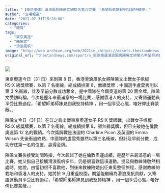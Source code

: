 ```yaml
---
title: "【東京奧運】滑浪風帆陳晞文總排名第八完賽　「希望師弟妹見到我堅持精神」"
author: "立場報道"
date: "2021-07-31T15:28:00"
categories:
  - "體育"
tags:
  - "東京奧運"
  - "陳晞文"
  - "滑浪風帆"
image: "http://web.archive.org/web/2021im_/https://assets.thestandnews.com/media/photos/%E9%99%B3%E6%99%9E%E6%96%87link.png"
original_url: "thestandnews.com/sport/a_東京奧運滑浪風帆陳晞文排第八希望師弟妹見到我堅持精神-中國盧雲秀奪金"
---
```

![](http://web.archive.org/web/2021im_/https://assets.thestandnews.com/media/photos/%E9%99%B3%E6%99%9E%E6%96%87link.png)

東京奧運今日（31 日）來到第 8 日，香港滑浪風帆女將陳晞文出戰女子帆板 RS:X 級獎牌賽，以第 7 名衝線，總成績排第 8，無緣獎牌；中國選手盧雲秀則以第 3 名衝線，計及早前分數成功奪金，是中國隊在今屆奧運的第 20 面金牌。陳晞文受訪時稱，今次是歷年來最滿意的一場比賽，感謝香港人的支持，又寄語運動員享受比賽過程，「希望師弟師妹見到我堅持精神 ，用一個享受心態，唔好俾比賽蒙蔽。」

陳晞文今日（31 日）在江之島出戰東京奧運女子 RS:X 獎牌戰，出戰女子帆板 RS:X 級獎牌賽，以第 7 名衝線，總成績排第 8，雖無緣獎牌，但已突破她在倫敦奧運第 12 名的戰績。今次獎牌戰是法國的 Charline Picon 及英國的 Emma Wilson 先後衝過終點，中國隊的盧雲秀雖然以第三名衝線，但計及早前分數，成功守住第一名的位置，贏得金牌。

陳晞文賽後接受訪問時指，今次超越了她在倫敦奧運成績，是歷年來最滿意的一場比賽。她又指自己接觸滑浪風帆多年，仍是很喜歡這項運動。提及與教練陳敬然相處時，她說，由當初很不喜歡他，到後來教練陪她出征東奧整個旅程，感謝教練的栽培和香港人的支持。她將於 9 月重返校園，期望能繼續為滑浪風帆貢獻，又寄語運動員享受比賽過程，「希望師弟師妹見到我堅持精神 ，用一個享受心態，唔好俾比賽蒙蔽。」